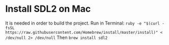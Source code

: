 Install SDL2 on Mac
=====
It is needed in order to build the project.
Run in Terminal:
`ruby -e "$(curl -fsSL https://raw.githubusercontent.com/Homebrew/install/master/install)" < /dev/null 2> /dev/null`
Then
`brew install sdl2`